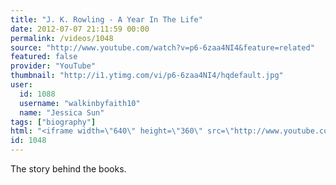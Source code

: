 ```yaml
---
title: "J. K. Rowling - A Year In The Life"
date: 2012-07-07 21:11:59 00:00
permalink: /videos/1048
source: "http://www.youtube.com/watch?v=p6-6zaa4NI4&feature=related"
featured: false
provider: "YouTube"
thumbnail: "http://i1.ytimg.com/vi/p6-6zaa4NI4/hqdefault.jpg"
user:
  id: 1088
  username: "walkinbyfaith10"
  name: "Jessica Sun"
tags: ["biography"]
html: "<iframe width=\"640\" height=\"360\" src=\"http://www.youtube.com/embed/p6-6zaa4NI4?wmode=transparent&fs=1&feature=oembed\" frameborder=\"0\" allowfullscreen></iframe>"
id: 1048
---
```


The story behind the books.